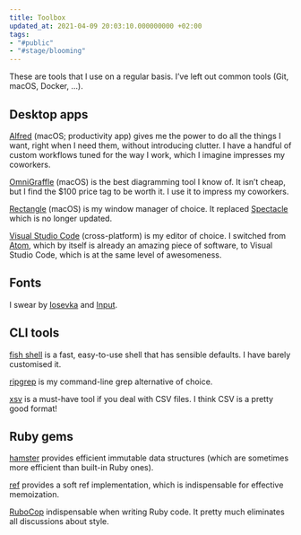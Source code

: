 ```yaml
---
title: Toolbox
updated_at: 2021-04-09 20:03:10.000000000 +02:00
tags:
- "#public"
- "#stage/blooming"
---
```



These are tools that I use on a regular basis. I’ve left out common tools (Git, macOS, Docker, …).

## Desktop apps
[Alfred](https://www.alfredapp.com/) (macOS; productivity app) gives me the power to do all the things I want, right when I need them, without introducing clutter. I have a handful of custom workflows tuned for the way I work, which I imagine impresses my coworkers.

[OmniGraffle](https://www.omnigroup.com/omnigraffle/) (macOS) is the best diagramming tool I know of. It isn’t cheap, but I find the $100 price tag to be worth it. I use it to impress my coworkers.

[Rectangle](https://rectangleapp.com) (macOS) is my window manager of choice. It replaced [Spectacle](https://www.spectacleapp.com) which is no longer updated.

[Visual Studio Code](https://code.visualstudio.com/) (cross-platform) is my editor of choice.  I switched from [Atom](https://atom.io), which by itself is already an amazing piece of software, to Visual Studio Code, which is at the same level of awesomeness.

## Fonts
I swear by [Iosevka](https://typeof.net/Iosevka/) and [Input](https://input.djr.com).

## CLI tools
[fish shell](https://fishshell.com) is a fast, easy-to-use shell that has sensible defaults. I have barely customised it.

[ripgrep](https://github.com/BurntSushi/ripgrep) is my command-line grep alternative of choice.

[xsv](https://github.com/BurntSushi/xsv) is a must-have tool if you deal with CSV files. I think CSV is a pretty good format!

## Ruby gems
[hamster](https://github.com/hamstergem/hamster) provides efficient immutable data structures (which are sometimes more efficient than built-in Ruby ones).

[ref](https://github.com/ruby-concurrency/ref) provides a soft ref implementation, which is indispensable for effective memoization.

[RuboCop](https://rubocop.org) indispensable when writing Ruby code. It pretty much eliminates all discussions about style.